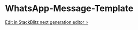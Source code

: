 # WhatsApp-Message-Template

[Edit in StackBlitz next generation editor ⚡️](https://stackblitz.com/~/github.com/hristranstv/WhatsApp-Message-Template)